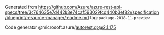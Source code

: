 Generated from https://github.com/Azure/azure-rest-api-specs/tree/3c764635e7d442b3e74caf593029fcd440b3ef82//specification/blueprint/resource-manager/readme.md tag: `package-2018-11-preview`

Code generator @microsoft.azure/autorest.go@2.1.175


